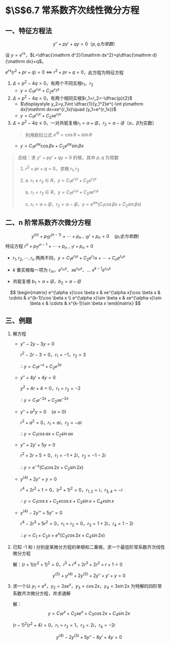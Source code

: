 # $\S$6.7 常系数齐次线性微分方程
## 一、特征方程法
$$
y''+py'+qy=0 （p,q为常数）
$$

设 $y=e^{rx}$，$L=\dfrac{\mathrm d^2}{\mathrm dx^2}+p\dfrac{\mathrm d}{\mathrm dx}+q$。

$e^{rx}(r^2+pr+q)=0\Leftrightarrow r^2+pr+q=0$，此方程为特征方程
1. $\Delta=p^2-4q\gt 0$，有两个不同实根$r_1$，$r_2$
    - $y=C_1e^{r_1x}+C_2e^{r_2x}$
2. $\Delta=p^2-4q=0$，有两个相同实根$r_1=r_2=-\dfrac{p}{2}$
    - $\displaystyle y_2=y_1\int \dfrac{1}{y_1^2}e^{-\int p\mathrm dx}\mathrm dx=xe^{r_1x}\quad (y_1=e^{r_1x})$
    - $y=C_1e^{r_1x}+C_2xe^{r_1x}$
3. $\Delta=p^2-4q\le 0$，一对共轭复根$r_1=\alpha+i\beta$，$r_2=\alpha-i\beta$（$\alpha$，$\beta$为实数）
    > 利用欧拉公式 $e^{i\theta}=\cos \theta+i\sin \theta$
    - $y=C_1e^{\alpha x}\cos \beta x+C_2e^{\alpha x}\sin \beta x$

> 总结：求 $y''+py'+qy=0$ 的根，其中 $p,q$ 为常数
> 1. $r^2+pr+q=0$，求根 $r_1,r_2$
> 2. a. $r_1\ne r_2\in R$，$y=C_1e^{r_1x}+C_2e^{r_2x}$
>
>    b. $r_1=r_2 \in R$，$y=C_1e^{r_1x}+C_2xe^{r_1x}$
>
>    c. $r_1=\alpha+i\beta$，$r_2=\alpha-i\beta$，$y=e^{\alpha x}(C_1\cos \beta x+C_2\sin \beta x)$

## 二、n 阶常系数齐次微分方程
$$
y^{(n)}+p_1y^{(n-1)}+\cdots+p_{n-1}y'+p_n=0 \quad (p_i全为常数)
$$
特征方程 $r^n+p_1r^{n-1}+\cdots+p_{n-1}r+p_n=0$

- $r_1,r_2,\cdots,r_n$ 两两不同，$y=C_1e^{r_1x}+C_2e^{r_2}x+\cdots+C_ne^{r_nx}$

- $k$ 重实根每一项为 $r_m$，$e^{r_mx}$、$xe^{r_mx}$、... $x^{k-1}e^{r_mx}$

- 共轭复根 $b_1=\alpha+i\beta$，$b_2=\alpha-i\beta$

$$
\begin{matrix}
e^{\alpha x}\cos \beta x & xe^{\alpha x}\cos \beta x & \cdots & x^{k-1}\cos \beta x \\
e^{\alpha x}\sin \beta x & xe^{\alpha x}\sin \beta x & \cdots & x^{k-1}\sin \beta x
\end{matrix}
$$

## 三、例题
1. 解方程
    * $y''-2y-3y=0$

        $r^2-2r-3=0$，$r_1=-1$，$r_2=3$

        $\therefore y=C_1e^{-x}+C_2e^{3x}$

    * $y''+4y'+4y=0$

        $y^2+4r+4=0$，$r_1=r_2=-2$

        $\therefore y=C_1e^{-2x}+C_2xe^{-2x}$

    * $y''+a^2y=0 \quad(a\gt 0)$

        $r^2+a^2=0$，$r_1=ai$，$r_2=-ai$

        $\therefore y=C_1\cos ax+C_2\sin ax$

    * $y''+2y'+5y=0$

        $r^2+2r+5=0$，$r_1=-1+2i$，$r_2=-1-2i$

        $\therefore y=e^{-x}(C_1\cos 2x+C_2\sin 2x)$

    * $y^{(4)}+2y''+y=0$

        $r^4+2r^2+1=0$，$(r^2+1)^2=0$，$r_{1,2}=i$，$r_{3,4}=-i$

        $\therefore y=C_1\cos x+C_2x\cos x+C_3\sin x+C_4x\sin x$

    * $y^{(4)}-2y'''+5y''=0$

        $r^4-2r^3+5r^2=0$，$r_1=r_2=0$，$r_3=1+2i$，$r_4=1-2i$

        $\therefore y=C_1+C_2x+e^x(C_3\cos 2x+C_4\sin 2x)$

2. 已知 -1 和 i 分别是某微分方程的单根和二重根，求一个最低阶常系数齐次线性微分方程

    解：$(r+1)(r^2+1)^2=0$，$r^5+r^4+2r^3+2r^2+r+1=0$

    $$
    y^{(5)}+y^{(4)}+2y^{(3)}+2y''+y'+y=0
    $$

3. 求一个以 $y_1=e^x$，$y_2=2xe^x$，$y_3=\cos 2x$，$y_4=3\sin 2x$ 为特解的四阶常系数齐次微分方程，并求通解

    解：
    $$
    y=C_1e^x+C_2xe^x+C_3\cos 2x+C_4\sin 2x
    $$

    $(r-1)^2(r^2+4)=0$，$r_1=r_2=1$，$r_3=2i$，$r_4=-2i$

    $$
    y^{(4)}-2y^{(3)}+5y''-8y'+4y=0
    $$
